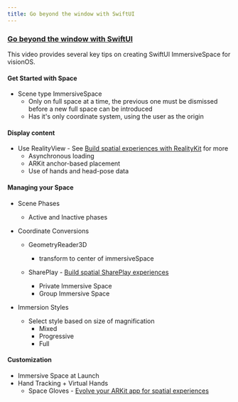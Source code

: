 ```yaml
---
title: Go beyond the window with SwiftUI
---
```


### [Go beyond the window with SwiftUI](https://developer.apple.com/videos/play/wwdc2023/10111/)

This video provides several key tips on creating SwiftUI ImmersiveSpace for visionOS. 

#### Get Started with Space

- Scene type ImmersiveSpace
    - Only on full space at a time, the previous one must be dismissed before a new full space can be introduced
    - Has it's only coordinate system, using the user as the origin

#### Display content

- Use RealityView - See [Build spatial experiences with RealityKit](https://developer.apple.com/videos/play/wwdc2023/10080) for more
    - Asynchronous loading
    - ARKit anchor-based placement
    - Use of hands and head-pose data

#### Managing your Space

- Scene Phases
    - Active and Inactive phases
    
- Coordinate Conversions
    - GeometryReader3D
        - transform to center of immersiveSpace

    - SharePlay - [Build spatial SharePlay experiences](https://developer.apple.com/videos/play/wwdc2023/10087)
        - Private Immersive Space
        - Group Immersive Space

- Immersion Styles
    - Select style based on size of magnification
        - Mixed
        - Progressive
        - Full

#### Customization

- Immersive Space at Launch 
- Hand Tracking + Virtual Hands
    - Space Gloves - [Evolve your ARKit app for spatial experiences](https://developer.apple.com/videos/play/wwdc2023/10091/)
